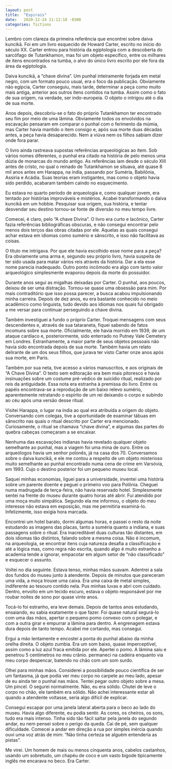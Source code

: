 ```yaml
---
layout: post
title:  "Espirais"
date:   2020-12-24 11:12:18 -0300
categories: fictions
---
```


Lembro com clareza da primeira referência que encontrei sobre daiva kuncikā. Foi em um livro esquecido de Howard Carter, escrito no início do século XX. Carter entrou para história da egiptologia com a descoberta do sarcófago de Tutankhamon, mas foi um objeto específico, entre os milhares de itens encontrados na tumba, o alvo do único livro escrito por ele fora da área da egiptologia.

<!--more-->

Daiva kuncikā, a “chave divina”. Um punhal inteiramente forjada em metal negro, com um formato pouco usual, era o foco da publicação. Obviamente não egípcia, Carter conseguiu, mais tarde, determinar a peça como muito mais antiga, anterior aos outros itens contidos na tumba. Assim como o fato de sua origem, na verdade, ser indo-europeia. O objeto o intrigou até o dia de sua morte.

Anos depois, descobriu-se o fato do próprio Tutankhamon ter encontrado seu fim por meio de uma lâmina. Obviamente todos os envolvidos na escavação pensaram em comparar o punhal com o ferimento da múmia, mas Carter havia mantido o item consigo e, após sua morte duas décadas antes, a peça havia desaparecido. Nem a viúva nem os filhos sabiam dizer onde fora parar.

O livro ainda rastreava supostas referências arqueológicas ao item. Sob vários nomes diferentes, o punhal era citado na história de pelo menos uma dúzia de monarcas do mundo antigo. As referências iam desde o século XIII antes de cristo, no qual o reinado de Tutankhamon se situava, até quase 8 mil anos antes em Harappa, na índia, passando por Suméria, Babilônia, Assíria e Acádia. Suas teorias eram instigantes, mas como o objeto havia sido perdido, acabaram também caindo no esquecimento.

Eu estava no quarto período de arqueologia e, como qualquer jovem, era tentado por histórias improváveis e mistérios. Acabei transformando o daiva kuncikā em um hobbie. Pesquisar sua origem, sua história, e tentar desvendar seu destino tornou-se fonte de diversão no meu tempo livre.

Comecei, é claro, pelo “A chave Divina”. O livro era curto e lacônico, Carter fazia referências bibliográficas obscuras, e não consegui encontrar pelo menos dois terços das obras citadas por ele. Aquelas as quais consegui achar estava em idiomas como sumério e sânscrito, e isso não facilitava as coisas.

O título me intrigava. Por que ele havia escolhido esse nome para a peça? Era obviamente uma arma e, segundo seu próprio livro, havia suspeita de ter sido usada para matar vários reis através da história. Dar a ela esse nome parecia inadequado. Outro ponto incômodo era algo com tanto valor arqueológico simplesmente evaporou depois da morte do possuidor.

Durante anos segui as migalhas deixadas por Carter. O punhal, aos poucos, deixou de ser uma distração. Tornou-se quase uma obsessão para mim. Por mais contraditório que isso possa parecer, a busca acabou impulsionando minha carreira. Depois de dez anos, eu era bastante conhecido no meio acadêmico como linguista, tudo devido aos idiomas nos quais fui obrigado a me versar para continuar perseguindo a chave divina.

Também investiguei a fundo o próprio Carter. Troquei mensagens com seus descendentes e, através de sua tataraneta, fiquei sabendo de fatos incomuns sobre sua morte. Oficialmente, ele havia morrido em 1939, de um ataque cardíaco e, posteriormente, sido enterrado no Putney Vale Cemetery em Londres. Estranhamente, a maior parte de seus objetos pessoais não havia sido encontrada depois de sua morte. Também havia um relato delirante de um dos seus filhos, que jurava ter visto Carter onze anos após sua morte, em Paris.

Também por sua neta, tive acesso a vários manuscritos, e aos originais de “A Chave Divina”. O texto sem editoração era bem mais pitoresco e havia insinuações sobre um costume pré-védico de suicídio ritual, realizado por reis da antiguidade. Essa nota era estranha à premissa do livro. Entre os papéis encontrava-se a reprodução de um baixo relevo sumério, aparentemente retratando o espírito de um rei deixando o corpo e subindo ao céu após uma versão desse ritual.

Visitei Harappa, o lugar na índia ao qual era atribuída a origem do objeto. Conversando com colegas, tive a oportunidade de examinar tábuas em sânscrito nas quais o ritual descrito por Carter era mencionado. Curiosamente, o ritual se chamava “chave divina”, e algumas das partes do quebra cabeças começaram a se encaixar.

Nenhuma das escavações indianas havia revelado qualquer objeto semelhante ao punhal, mas a viagem foi uma mina de ouro. Entre os arqueólogos havia um senhor polonês, já na casa dos 70. Conversamos sobre o daiva kuncikā, e ele me contou a respeito de um objeto misterioso muito semelhante ao punhal encontrado numa cena de crime em Varsóvia, em 1993. Cujo o destino posterior foi um pequeno museu local.

Saquei minhas economias, liguei para a universidade, inventei uma história sobre um parente doente e peguei o primeiro voo para Polônia. Cheguei numa madrugada de terça-feira, não havia reservado hotel. Simplesmente sentei na frente do museu durante quatro horas até abrir. Fui atendido por uma moça muito simpática. Segundo ela me informou, o objeto do meu interesse não estava em exposição, mas me permitiria examiná-lo. Infelizmente, isso exigia hora marcada.

Encontrei um hotel barato, dormi algumas horas, e passei o resto da noite estudando as imagens das placas, tanto a suméria quanto a indiana, e suas passagens sobre o ritual. Era inacreditável duas culturas tão distantes, em dois idiomas tão distintos, falando sobre a mesma coisa. Não é incomum, na arqueologia, se encontrar itens cuja natureza desafia a classificação e até a lógica mas, como regra não escrita, quando algo é muito estranho a academia tende a ignorar, empacotar em algum setor de “não classificado” e esquecer o assunto.

Voltei no dia seguinte. Estava tenso, minhas mãos suavam. Adentrei a sala dos fundos do museu junto à atendente. Depois de minutos que pareceram uma vida, a moça trouxe uma caixa. Era uma caixa de metal simples, indiferente ao tesouro contido nela. Pus minhas luvas e abri com cuidado. Dentro, envolto em um tecido escuro, estava o objeto responsável por me roubar noites de sono por quase vinte anos.

Tocá-lo foi estranho, era leve demais. Depois de tantos anos estudando, ensaiando, eu sabia exatamente o que fazer. Foi quase natural segurá-lo com uma das mãos, apertar o pequeno pomo convexo com o polegar, e com a outra girar e empurrar a lâmina para dentro. A engrenagem estava dura depois de tanto tempo. Acabei me cortando, mas consegui.

Ergui a mão lentamente e encostei a ponta do punhal abaixo da minha orelha direita. O objeto zumbia. Era um som baixo, quase imperceptível, assim como a luz azul fraca emitida por ele. Apertei o pomo. A lâmina saiu e penetrou 5 centímetros no meu crânio. permaneci na cadeira enquanto via meu corpo despencar, batendo no chão com um som surdo.

Olhei para minhas mãos. Considerei a possibilidade pouco científica de ser um fantasma, já que podia ver meu corpo no carpete ao meu lado, apesar de eu ainda ter o punhal nas mãos. Tentei pegar outro objeto sobre a mesa. Um pincel. O segurei normalmente. Não, eu era sólido. Chutei de leve o corpo no chão, ele também era sólido. Não achei interessante estar ali quando a atendente voltasse, seria algo difícil de explicar.

Consegui escapar por uma janela lateral aberta para o beco ao lado do museu. Havia algo diferente, eu podia sentir. As cores, os cheiros, os sons, tudo era mais intenso. Tinha sido tão fácil saltar pela janela do segundo andar, eu nem pensei sobre o perigo da queda. Cai de pé, sem qualquer dificuldade. Comecei a andar em direção a rua por simples inércia quando ouvi uma voz atrás de mim: “Não tinha certeza se alguém entenderia as pistas”.

Me virei. Um homem de mais ou menos cinquenta anos, cabelos castanhos, usando um sobretudo, um chapéu de coco e um vasto bigode tipicamente inglês me encarava no beco. Era Carter.